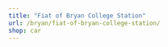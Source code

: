 ```yaml
---
title: "Fiat of Bryan College Station"
url: /bryan/fiat-of-bryan-college-station/
shop: car
---
```

